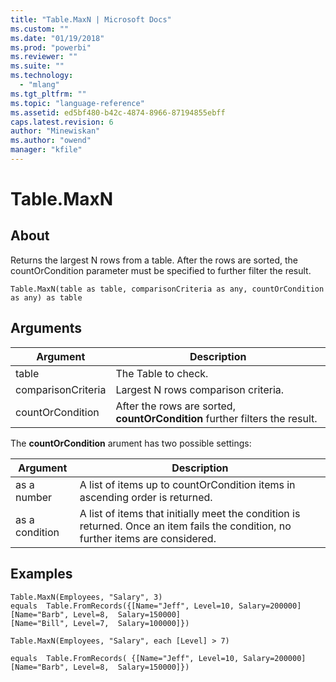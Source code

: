 ```yaml
---
title: "Table.MaxN | Microsoft Docs"
ms.custom: ""
ms.date: "01/19/2018"
ms.prod: "powerbi"
ms.reviewer: ""
ms.suite: ""
ms.technology: 
  - "mlang"
ms.tgt_pltfrm: ""
ms.topic: "language-reference"
ms.assetid: ed5bf480-b42c-4874-8966-87194855ebff
caps.latest.revision: 6
author: "Minewiskan"
ms.author: "owend"
manager: "kfile"
---
```

# Table.MaxN

  
## About  
Returns the largest N rows from a table. After the rows are sorted, the countOrCondition parameter must be specified to further filter the result.  
  
```  
Table.MaxN(table as table, comparisonCriteria as any, countOrCondition as any) as table  
```  
  
## Arguments  
  
|Argument|Description|  
|------------|---------------|  
|table|The Table to check.|  
|comparisonCriteria|Largest N rows comparison criteria.|  
|countOrCondition|After the rows are sorted, **countOrCondition** further filters the result.|  
  
The **countOrCondition** arument has two possible settings:  
  
|Argument|Description|  
|------------|---------------|  
|as a number|A list of items up to countOrCondition items in ascending order is returned.|  
|as a condition|A list of items that initially meet the condition is returned. Once an item fails the condition, no further items are considered.|  
  
## Examples  
  
```  
Table.MaxN(Employees, "Salary", 3)   
equals  Table.FromRecords({[Name="Jeff", Level=10, Salary=200000]   
[Name="Barb", Level=8,  Salary=150000]   
[Name="Bill", Level=7,  Salary=100000]})  
```  
  
```  
Table.MaxN(Employees, "Salary", each [Level] > 7)  
  
equals  Table.FromRecords( {[Name="Jeff", Level=10, Salary=200000]   
[Name="Barb", Level=8,  Salary=150000]})  
```  
